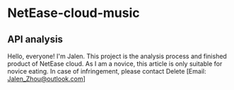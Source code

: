 # NetEase-cloud-music
API analysis
-------------------------------------------------------------------------
Hello, everyone! I'm Jalen.
This project is the analysis process and finished product of NetEase cloud.
As I am a novice, this article is only suitable for novice eating.
In case of infringement, please contact Delete [Email: Jalen_Zhou@outlook.com]
